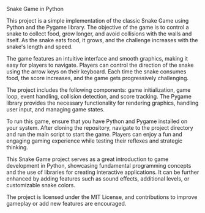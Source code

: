 Snake Game in Python

This project is a simple implementation of the classic Snake Game using Python and the Pygame library. The objective of the game is to control a snake to collect food, grow longer, and avoid collisions with the walls and itself. As the snake eats food, it grows, and the challenge increases with the snake's length and speed.

The game features an intuitive interface and smooth graphics, making it easy for players to navigate. Players can control the direction of the snake using the arrow keys on their keyboard. Each time the snake consumes food, the score increases, and the game gets progressively challenging.

The project includes the following components: game initialization, game loop, event handling, collision detection, and score tracking. The Pygame library provides the necessary functionality for rendering graphics, handling user input, and managing game states.

To run this game, ensure that you have Python and Pygame installed on your system. After cloning the repository, navigate to the project directory and run the main script to start the game. Players can enjoy a fun and engaging gaming experience while testing their reflexes and strategic thinking.

This Snake Game project serves as a great introduction to game development in Python, showcasing fundamental programming concepts and the use of libraries for creating interactive applications. It can be further enhanced by adding features such as sound effects, additional levels, or customizable snake colors.

The project is licensed under the MIT License, and contributions to improve gameplay or add new features are encouraged.

